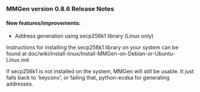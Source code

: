 ### MMGen version 0.8.6 Release Notes

#### New features/improvements:

  - Address generation using secp256k1 library (Linux only)

Instructions for installing the secp256k1 library on your system can be found at
doc/wiki/install-linux/Install-MMGen-on-Debian-or-Ubuntu-Linux.md

If secp256k1 is not installed on the system, MMGen will still be usable. It just
falls back to 'keyconv', or failing that, python-ecdsa for generating addresses.
